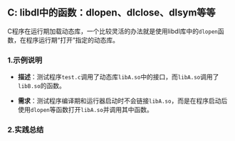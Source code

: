 ## C: libdl中的函数：dlopen、dlclose、dlsym等等

C程序在运行期加载动态库，一个比较灵活的办法就是使用libdl库中的`dlopen`函数，在程序运行期“打开”指定的动态库。

### 1.示例说明

* **描述**：测试程序`test.c`调用了动态库`libA.so`中的接口，而`libA.so`调用了`libB.so`的函数。

* **需求**：测试程序编译期和运行器启动时不会链接`libA.so`，而是在程序启动后使用`dlopen`等函数打开`libA.so`并调用其中函数。

### 2.实践总结


